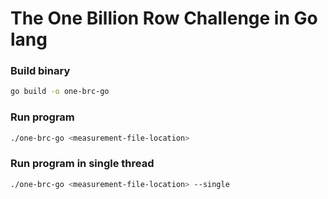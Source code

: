 
# The One Billion Row Challenge in Go lang 

### Build binary
```bash
go build -o one-brc-go
```

### Run program
```bash
./one-brc-go <measurement-file-location>
```
### Run program in single thread
```bash
./one-brc-go <measurement-file-location> --single
```
